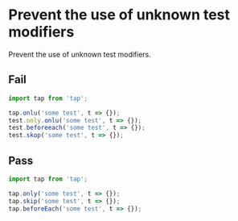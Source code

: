 # Prevent the use of unknown test modifiers

Prevent the use of unknown test modifiers.


## Fail

```js
import tap from 'tap';

tap.onlu('some test', t => {});
test.only.onlu('some test', t => {});
test.beforeeach('some test', t => {});
test.skop('some test', t => {});
```


## Pass

```js
import tap from 'tap';

tap.only('some test', t => {});
tap.skip('some test', t => {});
tap.beforeEach('some test', t => {});
```

